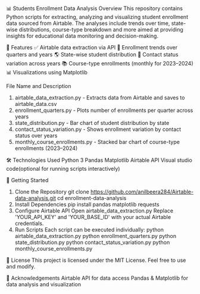 📊 Students Enrollment Data Analysis
Overview
This repository contains Python scripts for extracting, analyzing and visualizing student enrollment data sourced from Airtable. The analyses include trends over time, state-wise distributions, course-type breakdown and more aimed at providing insights for educational data monitoring and decision-making.

🧩 Features
✅ Airtable data extraction via API
📅 Enrollment trends over quarters and years
🌎 State-wise student distribution
🎯 Contact status variation across years
📚 Course-type enrollments (monthly for 2023–2024)
📊 Visualizations using Matplotlib

File Name and Description
1. airtable_data_extraction.py - Extracts data from Airtable and saves to airtable_data.csv
2. enrollment_quarters.py - Plots number of enrollments per quarter across years
3. state_distribution.py - Bar chart of student distribution by state
4. contact_status_variation.py - Shows enrollment variation by contact status over years
5. monthly_course_enrollments.py - Stacked bar chart of course-type enrollments (2023–2024)

🛠️ Technologies Used
   Python 3
   Pandas
   Matplotlib
   Airtable API
   Visual studio code(optional for running scripts interactively)
   
🚀 Getting Started
1. Clone the Repository
   git clone https://github.com/anilbeera284/Airtable-data-analysis.git
   cd enrollment-data-analysis
2. Install Dependencies
   pip install pandas matplotlib requests
3. Configure Airtable API
   Open airtable_data_extraction.py
   Replace 'YOUR_API_KEY' and 'YOUR_BASE_ID' with your actual Airtable credentials.
4. Run Scripts
   Each script can be executed individually:
   python airtable_data_extraction.py
   python enrollment_quarters.py
   python state_distribution.py
   python contact_status_variation.py
   python monthly_course_enrollments.py

📝 License
   This project is licensed under the MIT License. Feel free to use and modify.

🙌 Acknowledgements
    Airtable API for data access
   Pandas & Matplotlib for data analysis and visualization
